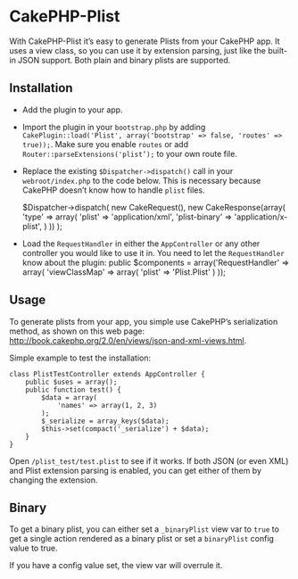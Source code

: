 # CakePHP-Plist
With CakePHP-Plist it’s easy to generate Plists from your CakePHP app. It uses a view class, so you can use it by extension parsing, just like the built-in JSON support. Both plain and binary plists are supported.

## Installation
* Add the plugin to your app.
* Import the plugin in your `bootstrap.php` by adding `CakePlugin::load('Plist', array('bootstrap' => false, 'routes' => true));`. Make sure you enable `routes` or add `Router::parseExtensions('plist’);` to your own route file.
* Replace the existing `$Dispatcher->dispatch()` call in your `webroot/index.php` to the code below. This is necessary because CakePHP doesn’t know how to handle `plist` files.

    $Dispatcher->dispatch(
        new CakeRequest(),
        new CakeResponse(array(
            'type' => array(
                'plist' => 'application/xml',
                'plist-binary' => 'application/x-plist',
            )
        ))
    );
* Load the `RequestHandler` in either the `AppController` or any other controller you would like to use it in. You need to let the `RequestHandler` know about the plugin:
    public $components = array('RequestHandler' => array(
        'viewClassMap' => array(
            'plist' => 'Plist.Plist'
        )
    ));

## Usage
To generate plists from your app, you simple use CakePHP’s serialization method, as shown on this web page: http://book.cakephp.org/2.0/en/views/json-and-xml-views.html.

Simple example to test the installation:

    class PlistTestController extends AppController {
        public $uses = array();
        public function test() {
            $data = array(
                'names' => array(1, 2, 3)
            );
            $_serialize = array_keys($data);
            $this->set(compact('_serialize') + $data);
        }
    }

Open `/plist_test/test.plist` to see if it works. If both JSON (or even XML) and Plist extension parsing is enabled, you can get either of them by changing the extension.

## Binary
To get a binary plist, you can either set a `_binaryPlist` view var to `true` to get a single action rendered as a binary plist or set a `binaryPlist` config value to true. 

If you have a config value set, the view var will overrule it.
